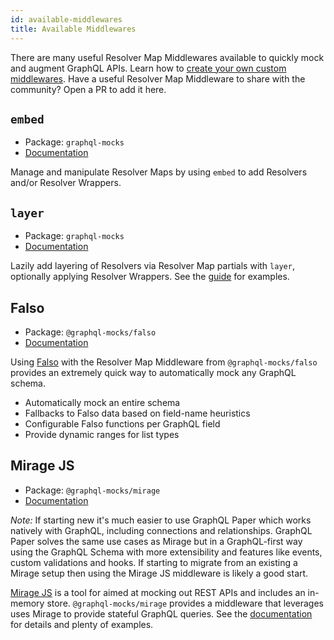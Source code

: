 ```yaml
---
id: available-middlewares
title: Available Middlewares
---
```


There are many useful Resolver Map Middlewares available to quickly mock and augment GraphQL APIs. Learn how to [create your own custom middlewares](/docs/resolver-map/creating-middlewares). Have a useful Resolver Map Middleware to share with the community? Open a PR to add it here.

## `embed`
* Package: `graphql-mocks`
* [Documentation](/docs/resolver-map/managing-resolvers#using-embed)

Manage and manipulate Resolver Maps by using `embed` to add Resolvers and/or Resolver Wrappers.

## `layer`
* Package: `graphql-mocks`
* [Documentation](/docs/resolver-map/managing-resolvers#using-layer)

Lazily add layering of Resolvers via Resolver Map partials with `layer`, optionally applying Resolver Wrappers. See the [guide](/docs/resolver-map/managing-resolvers#using-layer) for examples.

## Falso
* Package: `@graphql-mocks/falso`
* [Documentation](/docs/guides/fake-data)

Using [Falso](https://github.com/ngneat/falso) with the Resolver Map Middleware from `@graphql-mocks/falso` provides an extremely quick way to automatically mock any GraphQL schema.

* Automatically mock an entire schema
* Fallbacks to Falso data based on field-name heuristics
* Configurable Falso functions per GraphQL field
* Provide dynamic ranges for list types

## Mirage JS
* Package: `@graphql-mocks/mirage`
* [Documentation](/docs/guides/mirage-js)

*Note:* If starting new it's much easier to use GraphQL Paper which works natively with GraphQL, including connections and relationships. GraphQL Paper solves the same use cases as Mirage but in a GraphQL-first way using the GraphQL Schema with more extensibility and features like events, custom validations and hooks. If starting to migrate from an existing a Mirage setup then using the Mirage JS middleware is likely a good start.

[Mirage JS](https://miragejs.com/) is a tool for aimed at mocking out REST APIs and includes an in-memory store. `@graphql-mocks/mirage` provides a middleware that leverages uses Mirage to provide stateful GraphQL queries. See the [documentation](/docs/guides/mirage-js) for details and plenty of examples.
